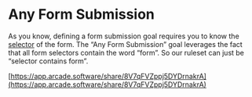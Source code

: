 # Any Form Submission

As you know, defining a form submission goal requires you to know the [selector](../../../Goals/Finding-Out-a-Button's-CSS-Selector.md) of the form. The “Any Form Submission” goal leverages the fact that all form selectors contain the word “form”. So our ruleset can just be “selector contains form”.

[https://app.arcade.software/share/8V7qFVZppj5DYDrnakrA](https://app.arcade.software/share/8V7qFVZppj5DYDrnakrA)